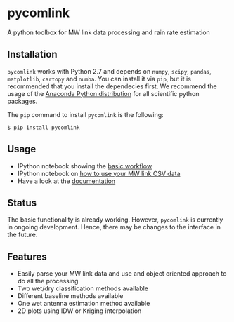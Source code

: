 pycomlink
=========

A python toolbox for MW link data processing and rain rate estimation

Installation
------------

`pycomlink` works with Python 2.7 and depends on `numpy`, `scipy`, `pandas`, `matplotlib`, `cartopy` and `numba`. You can install it via `pip`, but it is recommended that you install the dependecies first. We recommend the usage of the [Anaconda Python distribution](https://store.continuum.io/cshop/anaconda/) for all scientific python packages. 

The `pip` command to install `pycomlink` is the following:

    $ pip install pycomlink

Usage
-----

 * IPython notebook showing the [basic workflow](http://nbviewer.ipython.org/urls/bitbucket.org/cchwala/pycomlink/raw/566962d7c0a16c484d56aec7a0a34b84cc68a27d/notebooks/example_workflow.ipynb)
 * IPython notebook on [how to use your MW link CSV data](http://nbviewer.ipython.org/urls/bitbucket.org/cchwala/pycomlink/raw/28f359b359d750434c896d288900844c9b6ef500/notebooks/How%20to%20use%20your%20MW%20link%20data%20from%20a%20CSV%20file.ipynb)
 * Have a look at the [documentation](http://pycomlink.readthedocs.org)

Status
------
The basic functionality is already working. However, `pycomlink` is currently in ongoing development. Hence, there may be changes to the interface in the future.

Features
--------
 * Easily parse your MW link data and use and object oriented approach to do all the processing
 * Two wet/dry classification methods available
 * Different baseline methods available
 * One wet antenna estimation method available
 * 2D plots using IDW or Kriging interpolation
